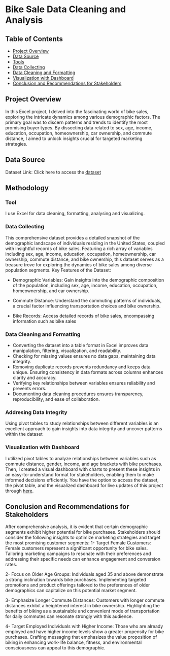# Bike Sale Data Cleaning and Analysis

## Table of Contents
- [Project Overview](#project-overview)
- [Data Source](#data-source)
- [Tools](tools)
- [Data Collecting](#data-collecting)
- [Data Cleaning and Formatting](#data-cleaning-and-formatting)
- [Visualization with Dashboard](#visualization-with-dashboard)
- [Conclusion and Recommendations for Stakeholders](#conclusion-and-recommendations-for-stakeholders)

## Project Overview
In this Excel project, I delved into the fascinating world of bike sales, exploring the intricate dynamics among various demographic factors. The primary goal was to discern patterns and trends to identify the most promising buyer types. 
By dissecting data related to sex, age, income, education, occupation, homeownership, car ownership, and commute distance, I aimed to unlock insights crucial for targeted marketing strategies.

## Data Source
Dataset Link: Click here to access the [dataset](https://github.com/AlexTheAnalyst/Excel-Tutorial/blob/main/Excel%20Project%20Dataset.xlsx)

## Methodology

### Tool
I use Excel for data cleaning, formatting, analysing and visualizing.

### Data Collecting
This comprehensive dataset provides a detailed snapshot of the demographic landscape of individuals residing in the United States, coupled with insightful records of bike sales. Featuring a rich array of variables including sex, age, income, education, occupation, homeownership, car ownership, commute distance, and bike ownership, this dataset serves as a treasure trove for exploring the dynamics of bike sales among diverse population segments.
Key Features of the Dataset:
- Demographic Variables: Gain insights into the demographic composition of the population, including sex, age, income, education, occupation, homeownership, and car ownership.

- Commute Distance: Understand the commuting patterns of individuals, a crucial factor influencing transportation choices and bike ownership.

- Bike Records: Access detailed records of bike sales, encompassing information such as bike sales

### Data Cleaning and Formatting
- Converting the dataset into a table format in Excel improves data manipulation, filtering, visualization, and readability.
- Checking for missing values ensures no data gaps, maintaining data integrity.
- Removing duplicate records prevents redundancy and keeps data unique. Ensuring consistency in data formats across columns enhances clarity and accuracy.
- Verifying key relationships between variables ensures reliability and prevents errors.
- Documenting data cleaning procedures ensures transparency, reproducibility, and ease of collaboration.

### Addresing Data Integrity
Using pivot tables to study relationships between different variables is an excellent approach to gain insights into data integrity and uncover patterns within the dataset

### Visualization with Dashboard
I utilized pivot tables to analyze relationships between variables such as commute distance, gender, income, and age brackets with bike purchases. Then, I created a visual dashboard with charts to present these insights in an easy-to-understand format for stakeholders, enabling them to make informed decisions efficiently.
You have the option to access the dataset, the pivot table, and the visualized dashboard for live updates of this project through [here](https://1drv.ms/x/s!ArwYCio7e2AbgW2wo61ZLwsAgBsj?e=FhIFUE).

## Conclusion and Recommendations for Stakeholders
After comprehensive analysis, it is evident that certain demographic segments exhibit higher potential for bike purchases. Stakeholders should consider the following insights to optimize marketing strategies and target the most promising customer segments:
1- Target Female Customers: Female customers represent a significant opportunity for bike sales. Tailoring marketing campaigns to resonate with their preferences and addressing their specific needs can enhance engagement and conversion rates.

2- Focus on Older Age Groups: Individuals aged 35 and above demonstrate a strong inclination towards bike purchases. Implementing targeted promotions and product offerings tailored to the preferences of older demographics can capitalize on this potential market segment.

3- Emphasize Longer Commute Distances: Customers with longer commute distances exhibit a heightened interest in bike ownership. Highlighting the benefits of biking as a sustainable and convenient mode of transportation for daily commutes can resonate strongly with this audience.

4- Target Employed Individuals with Higher Income: Those who are already employed and have higher income levels show a greater propensity for bike purchases. Crafting messaging that emphasizes the value proposition of biking in enhancing work-life balance, fitness, and environmental consciousness can appeal to this demographic.
